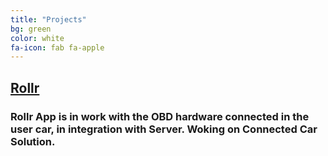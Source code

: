 ```yaml
---
title: "Projects"
bg: green
color: white
fa-icon: fab fa-apple
---
```


## <a href ="https://www.rollr.io">Rollr</a>

### Rollr App is in work with the OBD hardware connected in the user car, in integration with Server.  Woking on Connected Car Solution. 

